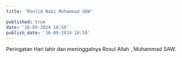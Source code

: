 ```yaml
---
title: 'Maulid Nabi Muhammad SAW'

published: true
date: '16-09-2024 18:58'
publish_date: '16-09-2024 18:59'
---
```


Peringatan Hari lahir dan meninggalnya Rosul Allah , Muhammad SAW.